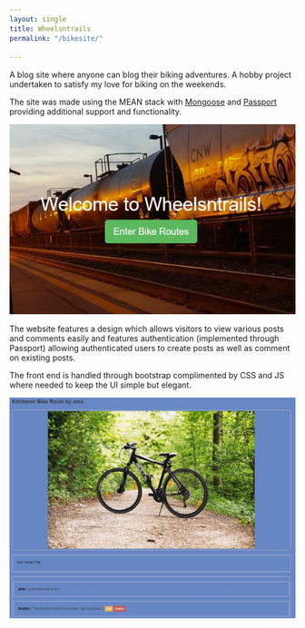 ```yaml
---
layout: single
title: Wheelsntrails
permalink: "/bikesite/"

---
```


A blog site where anyone can blog their biking adventures. A hobby project undertaken to satisfy my love for biking on the weekends.

The site was made using the MEAN stack with [Mongoose](https://mongoosejs.com/) and [Passport](http://www.passportjs.org/) providing additional support and functionality.

![mainImage](/uploads/Bikesite.jpg)

The website features a design which allows visitors to view various posts and comments easily and features authentication (implemented through Passport) allowing authenticated users to create posts as well as comment on existing posts.

The front end is handled through bootstrap complimented by CSS and JS where needed to keep the UI simple but elegant.

![fullPost](/uploads/Bikesite2.jpg)